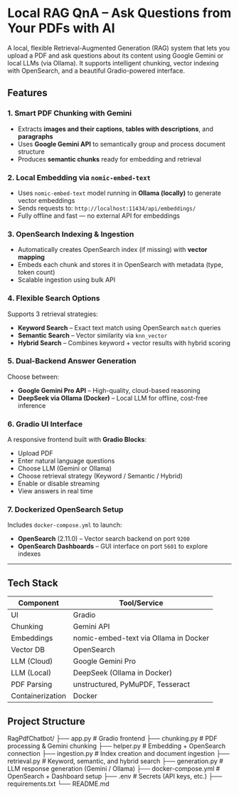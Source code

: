 # Local RAG QnA – Ask Questions from Your PDFs with AI

A local, flexible Retrieval-Augmented Generation (RAG) system that lets you upload a PDF and ask questions about its content using Google Gemini or local LLMs (via Ollama). It supports intelligent chunking, vector indexing with OpenSearch, and a beautiful Gradio-powered interface.

## Features

### 1. Smart PDF Chunking with Gemini
- Extracts **images and their captions**, **tables with descriptions**, and **paragraphs**
- Uses **Google Gemini API** to semantically group and process document structure
- Produces **semantic chunks** ready for embedding and retrieval

### 2. Local Embedding via `nomic-embed-text`
- Uses `nomic-embed-text` model running in **Ollama (locally)** to generate vector embeddings
- Sends requests to: `http://localhost:11434/api/embeddings/`
- Fully offline and fast — no external API for embeddings

### 3. OpenSearch Indexing & Ingestion
- Automatically creates OpenSearch index (if missing) with **vector mapping**
- Embeds each chunk and stores it in OpenSearch with metadata (type, token count)
- Scalable ingestion using bulk API

### 4. Flexible Search Options
Supports 3 retrieval strategies:
- **Keyword Search** – Exact text match using OpenSearch `match` queries
- **Semantic Search** – Vector similarity via `knn_vector`
- **Hybrid Search** – Combines keyword + vector results with hybrid scoring

### 5. Dual-Backend Answer Generation
Choose between:
- **Google Gemini Pro API** – High-quality, cloud-based reasoning
- **DeepSeek via Ollama (Docker)** – Local LLM for offline, cost-free inference

### 6. Gradio UI Interface
A responsive frontend built with **Gradio Blocks**:
- Upload PDF
- Enter natural language questions
- Choose LLM (Gemini or Ollama)
- Choose retrieval strategy (Keyword / Semantic / Hybrid)
- Enable or disable streaming
- View answers in real time

### 7. Dockerized OpenSearch Setup
Includes `docker-compose.yml` to launch:
- **OpenSearch** (2.11.0) – Vector search backend on port `9200`
- **OpenSearch Dashboards** – GUI interface on port `5601` to explore indexes

---

## Tech Stack

| Component       | Tool/Service                             |
|-----------------|------------------------------------------|
| UI              | Gradio                                   |
| Chunking        | Gemini API                               |
| Embeddings      | nomic-embed-text via Ollama in Docker    |
| Vector DB       | OpenSearch                               |
| LLM (Cloud)     | Google Gemini Pro                        |
| LLM (Local)     | DeepSeek (Ollama in Docker)              |
| PDF Parsing     | unstructured, PyMuPDF, Tesseract         |
| Containerization| Docker                                   |

## Project Structure
RagPdfChatbot/
├── app.py # Gradio frontend
├── chunking.py # PDF processing & Gemini chunking
├── helper.py # Embedding + OpenSearch connection
├── ingestion.py # Index creation and document ingestion
├── retrieval.py # Keyword, semantic, and hybrid search
├── generation.py # LLM response generation (Gemini / Ollama)
├── docker-compose.yml # OpenSearch + Dashboard setup
├── .env # Secrets (API keys, etc.)
├── requirements.txt
└── README.md


